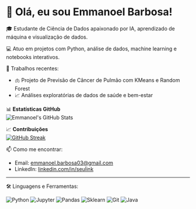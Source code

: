 # 👋 Olá, eu sou Emmanoel Barbosa!

🎓 Estudante de Ciência de Dados apaixonado por IA, aprendizado de máquina e visualização de dados.

💻 Atuo em projetos com Python, análise de dados, machine learning e notebooks interativos.

🔬 Trabalhos recentes:
- 🫁 Projeto de Previsão de Câncer de Pulmão com KMeans e Random Forest
- 📈 Análises exploratórias de dados de saúde e bem-estar

📊 **Estatísticas GitHub**  
![Emmanoel's GitHub Stats](https://github-readme-stats.vercel.app/api?username=EmmanoelB03&show_icons=true&theme=default)

📈 **Contribuições**  
[![GitHub Streak](https://streak-stats.demolab.com?user=EmmanoelB03&theme=default)](https://git.io/streak-stats)

📫 Como me encontrar:
- Email: emmanoel.barbosa03@gmail.com
- LinkedIn: [linkedin.com/in/seulink](https://www.linkedin.com/in/emmanoel-barbosa-599260270/)

---

🛠️ Linguagens e Ferramentas:

![Python](https://img.shields.io/badge/-Python-3776AB?style=flat-square&logo=python&logoColor=white)
![Jupyter](https://img.shields.io/badge/-Jupyter-F37626?style=flat-square&logo=Jupyter&logoColor=white)
![Pandas](https://img.shields.io/badge/-Pandas-150458?style=flat-square&logo=pandas&logoColor=white)
![Sklearn](https://img.shields.io/badge/-Scikit%20Learn-F7931E?style=flat-square&logo=scikit-learn&logoColor=white)
![Git](https://img.shields.io/badge/-Git-F05032?style=flat-square&logo=git&logoColor=white)
![Java](https://img.shields.io/badge/-Java-007396?style=flat-square&logo=java&logoColor=white)
